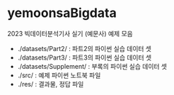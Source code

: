 # yemoonsaBigdata
2023 빅데이터분석기사 실기 (예문사) 예제 모음

- ./datasets/Part2/ : 파트2의 파이썬 실습 데이터 셋
- ./datasets/Part3/ : 파트3의 파이썬 실습 데이터 셋
- ./datasets/Supplement/ : 부록의 파이썬 실습 데이터 셋
- ./src/ : 예제 파이썬 노트북 파일
- ./res/ : 결과물, 정답 파일
